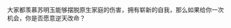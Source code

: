 
大家都羡慕苏明玉能够摆脱原生家庭的伤害，拥有崭新的自我，那么如果给你一次机会，你是否愿意逆天改命？












<!--stackedit_data:
eyJoaXN0b3J5IjpbLTExNTM2MTkwMTVdfQ==
-->